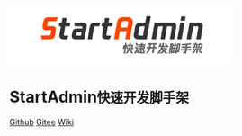 <img src="StartAdmin.png" width="400px">

<h1>StartAdmin<small>快速开发脚手架</small></h1>


<a href="https://github.com/HammCn/StartAdmin" target="_blank">Github</a> <a href="https://gitee.com/hamm/StartAdmin" target="_blank">Gitee</a> <a href="https://startadmin.hamm.cn" target="_blank">Wiki</a>
